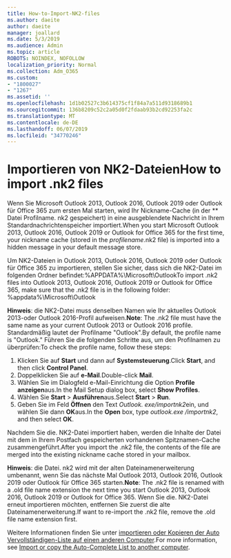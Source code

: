 ```yaml
---
title: How-to-Import-NK2-files
ms.author: daeite
author: daeite
manager: joallard
ms.date: 5/3/2019
ms.audience: Admin
ms.topic: article
ROBOTS: NOINDEX, NOFOLLOW
localization_priority: Normal
ms.collection: Adm_O365
ms.custom:
- "1800027"
- "1267"
ms.assetid: ''
ms.openlocfilehash: 1d1b02527c3b614375cf1f84a7a511d9318689b1
ms.sourcegitcommit: 136b8209c52c2a05d0f2fdaab93b2cd92253fa2c
ms.translationtype: MT
ms.contentlocale: de-DE
ms.lasthandoff: 06/07/2019
ms.locfileid: "34770246"
---
```

# <a name="how-to-import-nk2-files"></a><span data-ttu-id="95c6f-102">Importieren von NK2-Dateien</span><span class="sxs-lookup"><span data-stu-id="95c6f-102">How to import .nk2 files</span></span> 

<span data-ttu-id="95c6f-103">Wenn Sie Microsoft Outlook 2013, Outlook 2016, Outlook 2019 oder Outlook für Office 365 zum ersten Mal starten, wird Ihr Nickname-Cache (in der \*\* Datei Profilname. nk2 gespeichert) in eine ausgeblendete Nachricht in Ihrem Standardnachrichtenspeicher importiert.</span><span class="sxs-lookup"><span data-stu-id="95c6f-103">When you start Microsoft Outlook 2013, Outlook 2016, Outlook 2019 or Outlook for Office 365 for the first time, your nickname cache (stored in the *profilename*.nk2 file) is imported into a hidden message in your default message store.</span></span>

<span data-ttu-id="95c6f-104">Um NK2-Dateien in Outlook 2013, Outlook 2016, Outlook 2019 oder Outlook für Office 365 zu importieren, stellen Sie sicher, dass sich die NK2-Datei im folgenden Ordner befindet:%APPDATA%\Microsoft\Outlook</span><span class="sxs-lookup"><span data-stu-id="95c6f-104">To import .nk2 files into Outlook 2013, Outlook 2016, Outlook 2019 or Outlook for Office 365, make sure that the .nk2 file is in the following folder: %appdata%\Microsoft\Outlook</span></span>

<span data-ttu-id="95c6f-105">**Hinweis**: die NK2-Datei muss denselben Namen wie Ihr aktuelles Outlook 2013-oder Outlook 2016-Profil aufweisen.</span><span class="sxs-lookup"><span data-stu-id="95c6f-105">**Note**: The .nk2 file must have the same name as your current Outlook 2013 or Outlook 2016 profile.</span></span> <span data-ttu-id="95c6f-106">Standardmäßig lautet der Profilname "Outlook".</span><span class="sxs-lookup"><span data-stu-id="95c6f-106">By default, the profile name is "Outlook."</span></span> <span data-ttu-id="95c6f-107">Führen Sie die folgenden Schritte aus, um den Profilnamen zu überprüfen:</span><span class="sxs-lookup"><span data-stu-id="95c6f-107">To check the profile name, follow these steps:</span></span> 
1. <span data-ttu-id="95c6f-108">Klicken Sie auf **Start** und dann auf **Systemsteuerung**.</span><span class="sxs-lookup"><span data-stu-id="95c6f-108">Click **Start**, and then click **Control Panel**.</span></span>
2. <span data-ttu-id="95c6f-109">Doppelklicken Sie auf **e-Mail**.</span><span class="sxs-lookup"><span data-stu-id="95c6f-109">Double-click **Mail**.</span></span>
3. <span data-ttu-id="95c6f-110">Wählen Sie im Dialogfeld e-Mail-Einrichtung die Option **Profile anzeigen**aus.</span><span class="sxs-lookup"><span data-stu-id="95c6f-110">In the Mail Setup dialog box, select **Show Profiles**.</span></span>
4. <span data-ttu-id="95c6f-111">Wählen Sie **Start** > **Ausführen**aus.</span><span class="sxs-lookup"><span data-stu-id="95c6f-111">Select **Start** > **Run**.</span></span>
5. <span data-ttu-id="95c6f-112">Geben Sie im Feld **Öffnen** den Text *Outlook. exe/importnk2*ein, und wählen Sie dann **OK**aus.</span><span class="sxs-lookup"><span data-stu-id="95c6f-112">In the **Open** box, type *outlook.exe /importnk2*, and then select **OK**.</span></span> 

<span data-ttu-id="95c6f-113">Nachdem Sie die. NK2-Datei importiert haben, werden die Inhalte der Datei mit dem in Ihrem Postfach gespeicherten vorhandenen Spitznamen-Cache zusammengeführt.</span><span class="sxs-lookup"><span data-stu-id="95c6f-113">After you import the .nk2 file, the contents of the file are merged into the existing nickname cache stored in your mailbox.</span></span>

<span data-ttu-id="95c6f-114">**Hinweis**: die Datei. nk2 wird mit der alten Dateinamenerweiterung umbenannt, wenn Sie das nächste Mal Outlook 2013, Outlook 2016, Outlook 2019 oder Outlook für Office 365 starten.</span><span class="sxs-lookup"><span data-stu-id="95c6f-114">**Note**: The .nk2 file is renamed with a .old file name extension the next time you start Outlook 2013, Outlook 2016, Outlook 2019 or Outlook for Office 365.</span></span> <span data-ttu-id="95c6f-115">Wenn Sie die. NK2-Datei erneut importieren möchten, entfernen Sie zuerst die alte Dateinamenerweiterung.</span><span class="sxs-lookup"><span data-stu-id="95c6f-115">If want to re-import the .nk2 file, remove the .old file name extension first.</span></span>

<span data-ttu-id="95c6f-116">Weitere Informationen finden Sie unter [importieren oder Kopieren der Auto Vervollständigen-Liste auf einen anderen Computer](https://support.microsoft.com/help/2806550/how-to-import-nk2-files-into-outlook%).</span><span class="sxs-lookup"><span data-stu-id="95c6f-116">For more information, see [Import or copy the Auto-Complete List to another computer](https://support.microsoft.com/help/2806550/how-to-import-nk2-files-into-outlook%).</span></span>